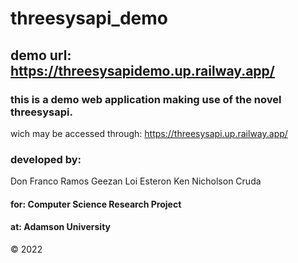 # threesysapi_demo

## demo url: https://threesysapidemo.up.railway.app/

### this is a demo web application making use of the novel threesysapi.
wich may be accessed through:
https://threesysapi.up.railway.app/

### developed by:
Don Franco Ramos
Geezan Loi Esteron
Ken Nicholson Cruda

#### for: Computer Science Research Project
#### at: Adamson University

© 2022